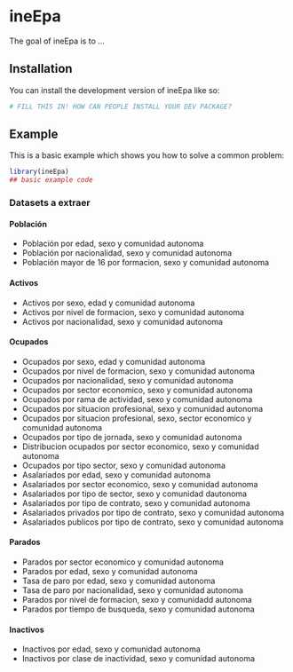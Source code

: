 
# ineEpa

<!-- badges: start -->
<!-- badges: end -->

The goal of ineEpa is to ...

## Installation

You can install the development version of ineEpa like so:

``` r
# FILL THIS IN! HOW CAN PEOPLE INSTALL YOUR DEV PACKAGE?
```

## Example

This is a basic example which shows you how to solve a common problem:

``` r
library(ineEpa)
## basic example code
```


### Datasets a extraer
#### Población
- Población por edad, sexo y comunidad autonoma 
- Población por nacionalidad, sexo y comunidad autonoma
- Población mayor de 16 por formacion, sexo y comunidad autonoma

#### Activos
- Activos por sexo, edad y comunidad autonoma 
- Activos por nivel de formacion, sexo y comunidad autonoma
- Activos por nacionalidad, sexo y comunidad autonoma

#### Ocupados
- Ocupados por sexo, edad y comunidad autonoma 
- Ocupados por nivel de formacion, sexo y comunidad autonoma
- Ocupados por nacionalidad, sexo y comunidad autonoma 
- Ocupados por sector economico, sexo y comunidad autonoma 
- Ocupados por rama de actividad, sexo y comunidad autonoma 
- Ocupados por situacion profesional, sexo y comunidad autonoma
- Ocupados por situacion profesional, sexo, sector economico y comunidad autonoma
- Ocupados por tipo de jornada, sexo y comunidad autonoma 
- Distribucion ocupados por sector economico, sexo y comunidad autonoma 
- Ocupados por tipo sector, sexo y comunidad autonoma
- Asalariados por edad, sexo y comunidad autonoma
- Asalariados por sector economico, sexo y comunidad autonoma
- Asalariados por tipo de sector, sexo y comunidad dautonoma
- Asalariados por tipo de contrato, sexo y comunidad autonoma
- Asalariados privados por tipo de contrato, sexo y comunidad autonoma 
- Asalariados publicos por tipo de contrato, sexo y comunidad autonoma

#### Parados 
- Parados por sector economico y comunidad autonoma 
- Parados por edad, sexo y comunidad autonoma
- Tasa de paro por edad, sexo y comunidad autonoma 
- Tasa de paro por nacionalidad, sexo y comunidad autonoma
- Parados por nivel de formacion, sexo y comunidadd autonoma
- Parados por tiempo de busqueda, sexo y comunidad autonoma

#### Inactivos
- Inactivos por edad, sexo y comunidad autonoma 
- Inactivos por clase de inactividad, sexo y comunidad autonoma